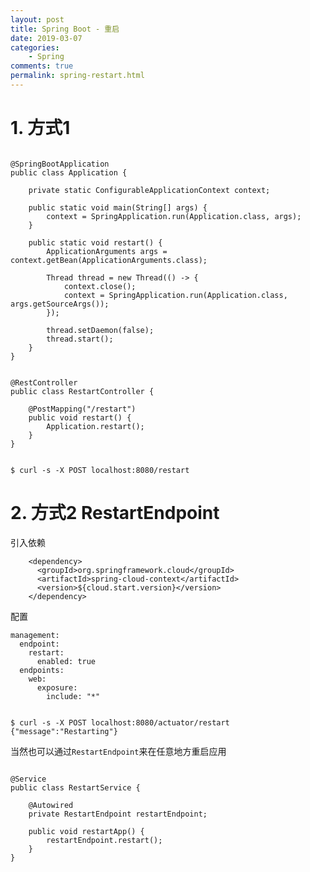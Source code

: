 ```yaml
---
layout: post
title: Spring Boot - 重启
date: 2019-03-07
categories:
    - Spring
comments: true
permalink: spring-restart.html
---
```


# 1. 方式1

<pre class="line-numbers "><code class="language-java">
@SpringBootApplication
public class Application {

    private static ConfigurableApplicationContext context;
    
    public static void main(String[] args) {
        context = SpringApplication.run(Application.class, args);
    }
    
    public static void restart() {
        ApplicationArguments args = context.getBean(ApplicationArguments.class);
    
        Thread thread = new Thread(() -> {
            context.close();
            context = SpringApplication.run(Application.class, args.getSourceArgs());
        });
    
        thread.setDaemon(false);
        thread.start();
    }
}
</code></pre>

<pre class="line-numbers "><code class="language-java">
@RestController
public class RestartController {

    @PostMapping("/restart")
    public void restart() {
        Application.restart();
    }
}
</code></pre>

<pre class="line-numbers"><code class="language-shell">
$ curl -s -X POST localhost:8080/restart
</code></pre>

# 2. 方式2 RestartEndpoint
引入依赖
```
    <dependency>
      <groupId>org.springframework.cloud</groupId>
      <artifactId>spring-cloud-context</artifactId>
      <version>${cloud.start.version}</version>
    </dependency>
```
配置
```
management:
  endpoint:
    restart:
      enabled: true
  endpoints:
    web:
      exposure:
        include: "*"
```
<pre class="line-numbers"><code class="language-shell">
$ curl -s -X POST localhost:8080/actuator/restart
{"message":"Restarting"}
</code></pre>
当然也可以通过`RestartEndpoint`来在任意地方重启应用
<pre class="line-numbers "><code class="language-java">
@Service
public class RestartService {

    @Autowired
    private RestartEndpoint restartEndpoint;
     
    public void restartApp() {
        restartEndpoint.restart();
    }
}
</code></pre>
